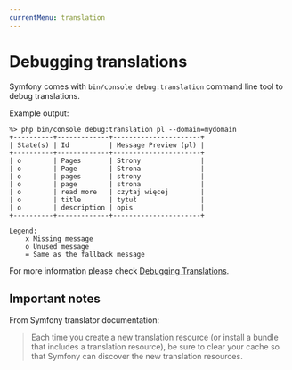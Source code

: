 ```yaml
---
currentMenu: translation
---
```

# Debugging translations

Symfony comes with `bin/console debug:translation` command line tool to debug translations.

Example output:

```
%> php bin/console debug:translation pl --domain=mydomain
+----------+-------------+----------------------+
| State(s) | Id          | Message Preview (pl) |
+----------+-------------+----------------------+
| o        | Pages       | Strony               |
| o        | Page        | Strona               |
| o        | pages       | strony               |
| o        | page        | strona               |
| o        | read more   | czytaj więcej        |
| o        | title       | tytuł                |
| o        | description | opis                 |
+----------+-------------+----------------------+

Legend:
    x Missing message
    o Unused message
    = Same as the fallback message
```

For more information please check [Debugging Translations](https://symfony.com/doc/current/translation.html#debugging-translations).

## Important notes

From Symfony translator documentation:

> Each time you create a new translation resource (or install a bundle that includes a translation resource), be sure to
clear your cache so that Symfony can discover the new translation resources.
